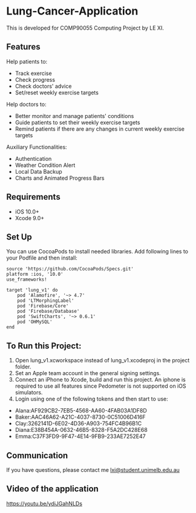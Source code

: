 # Lung-Cancer-Application
This is developed for COMP90055 Computing Project by LE XI.

## Features
Help patients to:
* Track exercise
* Check progress
* Check doctors' advice
* Set/reset weekly exercise targets

Help doctors to:
* Better monitor and manage patients' conditions
* Guide patients to set their weekly exercise targets
* Remind patients if there are any changes in current weekly exercise targets

Auxiliary Functionalities:
* Authentication
* Weather Condition Alert
* Local Data Backup
* Charts and Animated Progress Bars

## Requirements
* iOS 10.0+ 
* Xcode 9.0+

## Set Up
You can use CocoaPods to install needed libraries. Add following lines to your Podfile and then  install:
```
source 'https://github.com/CocoaPods/Specs.git'
platform :ios, '10.0'
use_frameworks!

target 'lung_v1' do
    pod 'Alamofire', '~> 4.7'
    pod 'LTMorphingLabel'
    pod 'Firebase/Core'
    pod 'Firebase/Database'
    pod 'SwiftCharts', '~> 0.6.1'
    pod 'OHMySQL'
end
```
## To Run this Project:
1. Open lung_v1.xcworkspace instead of lung_v1.xcodeproj in the project folder.<br>
2. Set an Apple team account in the general signing settings.<br>
3. Connect an iPhone to Xcode, build and run this project. An iphone is required to use all features since Pedometer is not supported on iOS simulators.<br>
4. Login using one of the following tokens and then start to use:
* Alana:AF929CB2-7EB5-4568-AA60-4FAB03A1DF8D
* Baker:AAC46A62-A21C-4037-8730-0C51006D416F
* Clay:3262141D-6E02-4D36-A903-754FC4B96B1C
* Diana:E38B454A-0632-46B5-8328-F5A2DC428E68
* Emma:C37F3FD9-9F47-4E14-9FB9-233AE7252E47

## Communication
If you have questions, please contact me lxi@student.unimelb.edu.au

## Video of the application
https://youtu.be/ydiJGahNLDs
